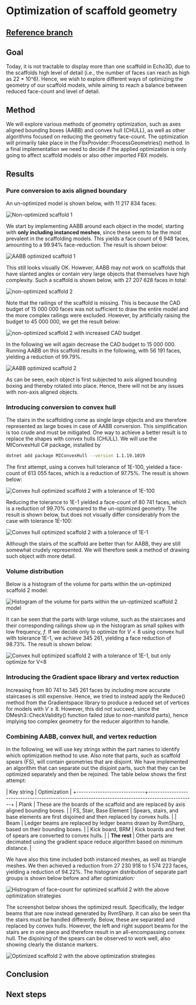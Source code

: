 # Optimization of scaffold geometry

## [Reference branch](todo)

## Goal

Today, it is not tractable to display more than one scaffold in Echo3D, due to the scaffolds high level of detail (i.e., the number of faces can reach as high as 22 * 10^6). Hence, we wish to explore different ways of optimizing the geometry of our scaffold models, while aiming to reach a balance between reduced face-count and level of detail.

## Method

We will explore various methods of geometry optimization, such as axes aligned bounding boxes (AABB) and convex hull (CHULL), as well as other algorithms focused on reducing the geometry face-count. The optimization will primarily take place in the FbxProvider::ProcessGeometries() method. In a final implementation we need to decide if the applied optimization is only going to affect scaffold models or also other imported FBX models.

## Results

### Pure conversion to axis aligned boundary

An un-optimized model is shown below, with 11 217 834 faces:

![Non-optimized scaffold 1](./images/OptimizeScaffoldGeometry/figure1.png)

We start by implementing AABB around each object in the model, starting with **only including instanced meshes**, since these seem to be the most prevalent in the scaffolding models. This yields a face count of 6 948 faces, amounting to a 99.94% face-reduction. The result is shown below:

![AABB optimized scaffold 1](./images/OptimizeScaffoldGeometry/figure2.png)

This still looks visually OK. However, AABB may not work on scaffolds that have slanted angles or contain very large objects that themselves have high complexity. Such a scaffold is shown below, with 27 207 628 faces in total:

![non-optimized scaffold 2](./images/OptimizeScaffoldGeometry/figure3.png)

Note that the railings of the scaffold is missing. This is because the CAD budget of 15 000 000 faces was not sufficient to draw the entire model and the more complex railings were excluded. However, by artificially raising the budget to 45 000 000, we get the result below:

![non-optimized scaffold 2 with increased CAD budget](./images/OptimizeScaffoldGeometry/figure9.png)

In the following we will again decrease the CAD budget to 15 000 000. Running AABB on this scaffold results in the following, with 56 191 faces, yielding a reduction of 99.79%.

![AABB optimized scaffold 2](./images/OptimizeScaffoldGeometry/figure4.png)

As can be seen, each object is first subjected to axis aligned bounding boxing and thereby rotated into place. Hence, there will not be any issues with non-axis aligned objects.

### Introducing conversion to convex hull

The stairs in the scaffolding come as single large objects and are therefore represented as large boxes in case of AABB conversion. This simplification is too crude and must be mitigated. One way to achieve a better result is to replace the shapes with convex hulls (CHULL). We will use the MIConvexHull C# package, installed by

``` bash
dotnet add package MIConvexHull --version 1.1.19.1019
```

The first attempt, using a convex hull tolerance of 1E-100, yielded a face-count of 613 055 faces, which is a reduction of 97.75%. The result is shown below:

![Convex hull optimized scaffold 2 with a tolerance of 1E-100](./images/OptimizeScaffoldGeometry/figure5.png)

Reducing the tolerance to 1E-1 yielded a face-count of 80 741 faces, which is a reduction of 99.70% compared to the un-optimized geometry. The result is shown below, but does not visually differ considerably from the case with tolerance 1E-100:

![Convex hull optimized scaffold 2 with a tolerance of 1E-1](./images/OptimizeScaffoldGeometry/figure6.png)

Although the stairs of the scaffold are better than for AABB, they are still somewhat crudely represented. We will therefore seek a method of drawing such object with more detail.

### Volume distribution

Below is a histogram of the volume for parts within the un-optimized scaffold 2 model:

![Histogram of the volume for parts within the un-optimized scaffold 2 model](./images/OptimizeScaffoldGeometry/figure8.png)

It can be seen that the parts with large volume, such as the staircases and their corresponding railings show up in the histogram as small spikes with low frequency, $f$. If we decide only to optimize for $V<8$ using convex hull with tolerance 1E-1, we achieve 345 261, yielding a face reduction of 98.73%. The result is shown below:

![Convex hull optimized scaffold 2 with a tolerance of 1E-1, but only optimize for $V<8$](./images/OptimizeScaffoldGeometry/figure7.png)

### Introducing the Gradient space library and vertex reduction

Increasing from 80 741 to 345 261 faces by including more accurate staircases is still expensive. Hence, we tried to instead apply the Reduce() method from the Gradientspace library to produce a reduced set of vertices for models with $V\geq 8$. However, this did not succeed, since the DMesh3::CheckValidity() function failed (due to non-manifold parts), hence implying too complex geometry for the reducer algorithm to handle.

### Combining AABB, convex hull, and vertex reduction

In the following, we will use key strings within the part names to identify which optimization method to use. Also note that parts, such as scaffold spears (FS), will contain geometries that are disjoint. We have implemented an algorithm that can separate out the disjoint parts, such that they can be optimized separately and then be rejoined. The table below shows the first attempt:

| Key string                  | Optimization                                                                                    |
+-----------------------------+-------------------------------------------------------------------------------------------------+
| Plank                       | These are the boards of the scaffold and are replaced by axis aligned bounding boxes.           |
| FS, Stair, Base Element     | Spears, stairs, and base elements are first disjoined and then replaced by convex hulls.        |
| Beam                        | Ledger beams are replaced by ledger beams drawn by RvmSharp, based on their bounding boxes.     |
| Kick board, BRM             | Kick boards and feet of spears are converted to convex hulls.                                   |
| **The rest**                | Other parts are decimated using the gradient space reduce algorithm based on minimum distance.  |

We have also this time included both instanced meshes, as well as triangle meshes. We then achieved a reduction from 27 230 918 to 1 574 223 faces, yielding a reduction of 94.22%. The histogram distribution of separate part groups is shown below before and after optimization:

![Histrogram of face-count for optimized scaffold 2 with the above optimization strategies](./images/OptimizeScaffoldGeometry/figure10.png)

The screenshot below shows the optimized result. Specifically, the ledger beams that are now instead generated by RvmSharp. It can also be seen tha the stairs must be handled differently. Below, these are separated and replaced by convex hulls. However, the left and right support beams for the stairs are in one piece and therefore result in an all-encompassing convex hull. The disjoining of the spears can be observed to work well, also showing clearly the distance markers.

![Optimized scaffold 2 with the above optimization strategies](./images/OptimizeScaffoldGeometry/figure11.png)

## Conclusion

## Next steps
